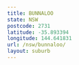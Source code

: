```yaml
---
title: BUNNALOO
state: NSW
postcode: 2731
latitude: -35.893394
longitude: 144.641831
url: /nsw/bunnaloo/
layout: suburb
---
```

